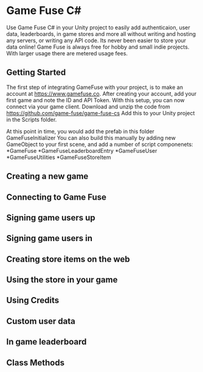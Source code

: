 # Game Fuse C#
Use Game Fuse C# in your Unity project to easily add authenticaion, user data, leaderboards, in game stores and more all without writing and hosting any servers, or writing any API code. Its never been easier to store your data online! Game Fuse is always free for hobby and small indie projects. With larger usage there are metered usage fees.

## Getting Started
The first step of integrating GameFuse with your project, is to make an account at https://www.gamefuse.co.
After creating your account, add your first game and note the ID and API Token.
With this setup, you can now connect via your game client. Download and unzip the code from https://github.com/game-fuse/game-fuse-cs
Add this to your Unity project in the Scripts folder.

At this point in time, you would add the prefab in this folder GameFuseInitializer
You can also build this manually by adding new GameObject to your first scene, and add a number of script componenets:
*GameFuse
*GameFuseLeaderboardEntry
*GameFuseUser
*GameFuseUtilities
*GameFuseStoreItem


## Creating a new game

## Connecting to Game Fuse

## Signing game users up

## Signing game users in

## Creating store items on the web

## Using the store in your game

## Using Credits

## Custom user data

## In game leaderboard

## Class Methods